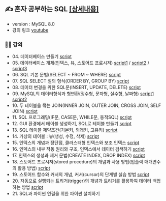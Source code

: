 ## ✍ 혼자 공부하는 SQL [[상세내용]](https://github.com/kbjung/SQL/tree/main/MySQL)
+ version : MySQL 8.0
+ 강의 링크 [youtube](https://youtube.com/playlist?list=PLVsNizTWUw7GCfy5RH27cQL5MeKYnl8Pm)

### 👨‍🏫 강의
+ 04\. 데이터베이스 만들기 [script](https://github.com/kbjung/SQL/blob/main/MySQL/ch04_make_database.sql)
+ 05\. 데이터베이스 개체(인덱스, 뷰, 스토어드 프로시저) [script1](https://github.com/kbjung/SQL/blob/main/MySQL/ch05_database_entity01.sql) / [script2](https://github.com/kbjung/SQL/blob/main/MySQL/ch05_database_entity02.sql) / [script3](https://github.com/kbjung/SQL/blob/main/MySQL/ch05_database_entity03.sql)
+ 06\. SQL 기본 문법(SELECT ~ FROM ~ WHERE) [script](https://github.com/kbjung/SQL/blob/main/MySQL/ch06.sql)
+ 07\. SQL SELECT 절의 형식(ORDER BY, GROUP BY) [script](https://github.com/kbjung/SQL/blob/main/MySQL/ch07.sql)
+ 08\. 데이터 변경을 위한 SQL문(INSERT, UPDATE, DELETE) [script](https://github.com/kbjung/SQL/blob/main/MySQL/ch08.sql)
+ 09\. MySQL의 데이터형식과 형변환(정수형, 문자형, 실수형, 날짜형) [script1](https://github.com/kbjung/SQL/blob/main/MySQL/ch09_01.sql) [script2](https://github.com/kbjung/SQL/blob/main/MySQL/ch09_02.sql)
+ 10\. 두 테이블을 묶는 JOIN(INNER JOIN, OUTER JOIN, CROSS JOIN, SELF JOIN) [script](https://github.com/kbjung/SQL/blob/main/MySQL/ch10.sql)
+ 11\. SQL 프로그래밍(IF문, CASE문, WHILE문, 동적SQL) [script](https://github.com/kbjung/SQL/blob/main/MySQL/ch11.sql)
+ 12\. GUI 환경에서 테이블 생성하기, SQL로 테이블 만들기 [script](https://github.com/kbjung/SQL/blob/main/MySQL/ch12.sql)
+ 13\. SQL 테이블 제약조건(기본키, 외래키, 고유키) [script](https://github.com/kbjung/SQL/blob/main/MySQL/ch13.sql)
+ 14\. 가상의 테이블 : 뷰(생성, 수정, 삭제) [script](https://github.com/kbjung/SQL/blob/main/MySQL/ch14.sql)
+ 15\. 인덱스의 개념과 장단점, 클러스터형 인덱스와 보조 인덱스 [script](https://github.com/kbjung/SQL/blob/main/MySQL/ch15.sql)
+ 16\. 인덱스의 내부 작동 원리와 구조, 인덱스에서 데이터 검색하기 [script](https://github.com/kbjung/SQL/blob/main/MySQL/ch16.sql)
+ 17\. 인덱스의 생성과 제거 문법(CREATE INDEX, DROP INDEX) [script](https://github.com/kbjung/SQL/blob/main/MySQL/ch17.sql)
+ 18\. 스토어드 프로시저(stored procedure)의 개념과 사용 방법(입출력 매개변수의 활용 방법) [script](https://github.com/kbjung/SQL/blob/main/MySQL/ch18.sql)
+ 19\. 스토어드 함수와 커서의 개념, 커서(cursor)의 단계별 실습 방법 [script](https://github.com/kbjung/SQL/blob/main/MySQL/ch19.sql)
+ 20\. 자동으로 실행되는 트리거(trigger)의 개념과 트리거를 활용하여 데이터 백업하는 방법 [script](https://github.com/kbjung/SQL/blob/main/MySQL/ch20.sql)
+ 21\. SQL과 파이썬 연결을 위한 파이썬 설치하기
